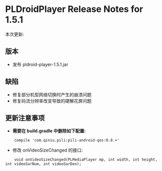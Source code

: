 # PLDroidPlayer Release Notes for 1.5.1

本次更新:

## 版本

  - 发布 pldroid-player-1.5.1.jar

## 缺陷 

  - 修复部分机型网络切换时产生的崩溃问题
  - 修复码流分辨率改变导致的硬解花屏问题

## 更新注意事项

  - **需要在 build.gradle 中删除如下配置:**

```
    compile 'com.qiniu.pili:pili-android-qos:0.8.+'
```

  - 修改 onVideoSizeChanged 的接口:

```
    void onVideoSizeChanged(PLMediaPlayer mp, int width, int height, int videoSarNum, int videoSarDen);
```
